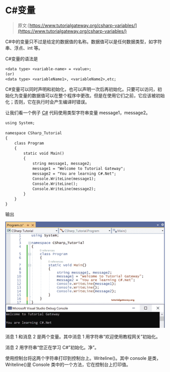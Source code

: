 # C#变量

> 原文:[https://www.tutorialgateway.org/csharp-variables/](https://www.tutorialgateway.org/csharp-variables/)

C#中的变量只不过是给定的数据值的名称。数据值可以是任何数据类型，如字符串、浮点、int 等。

C#变量的语法是

```
<data type> <variable-name> = <value>; 
(or)
<data type> <variableName1>, <variableName2>,etc;
```

C#变量可以同时声明和初始化，也可以声明一次后再初始化。只要可以访问，初始化为变量的数据值可以在整个程序中更改。但是在使用它们之前，它应该被初始化；否则，它在执行时会产生编译时错误。

让我们看一个例子 [C#](https://www.tutorialgateway.org/csharp-tutorial/) 代码使用类型字符串变量 message1，message2。

```
using System;

namespace CSharp_Tutorial
{
    class Program
    {
        static void Main()
        {
            string message1, message2;
            message1 = "Welcome to Tutorial Gateway";
            message2 = "You are learning C#.Net";
            Console.WriteLine(message1);
            Console.WriteLine();
            Console.WriteLine(message2);
        }
    }
}
```

输出

![C# variables](img/2122ef8c49b85f66e5de8a7fe31f718b.png)

消息 1 和消息 2 是两个变量。其中消息 1 用字符串“欢迎使用教程网关”初始化。

消息 2 用字符串“您正在学习 C#”初始化。净”。

使用控制台将这两个字符串打印到控制台上。Writeline()。其中 console 是类，Writeline()是 Console 类中的一个方法，它在控制台上打印值。